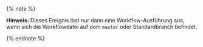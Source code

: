 {% note %}

**Hinweis:** Dieses Ereignis löst nur dann eine Workflow-Ausführung aus, wenn sich die Workflowdatei auf dem `master` oder Standardbranch befindet.

{% endnote %}
